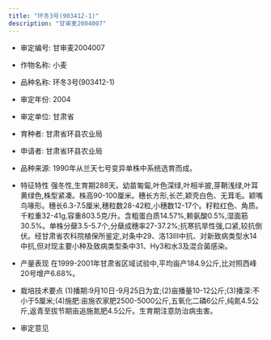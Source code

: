 ```yaml
---
title: "环冬3号(903412-1)"
description: "甘审麦2004007"
---
```

* 审定编号:  甘审麦2004007

*  作物名称:  小麦

*  品种名称:  环冬3号(903412-1)

*  审定年份:  2004

*  审定单位:  甘肃省

* 育种者:  甘肃省环县农业局

*  申请者:  甘肃省环县农业局

*  品种来源:  1990年从兰天七号变异单株中系统选育而成。

*  特征特性
强冬性,生育期288天。幼苗匍匐,叶色深绿,叶相半披,芽鞘浅绿,叶耳黄绿色,株型紧凑。株高90-100厘米。穗长方形,长芒,颖壳白色、无茸毛。颖嘴鸟喙形。穗长6.3-7.5厘米,穗粒数28-42粒,小穗数12-17个。籽粒红色、角质。千粒重32-41g,容重803.5克/升。含粗蛋白质14.57%,赖氨酸0.5%,湿面筋30.5%。单株分蘖3.5-5.7个,分蘖成穗率27-37.2%;抗寒抗旱性强,口紧,较抗倒伏。经甘肃省农科院植保所鉴定,对条中29、洛13Ⅲ中抗、对新致病类型水14中抗,但对现主要小种及致病类型条中31、Hy3和水3及混合菌感染。

*  产量表现
在1999-2001年甘肃省区域试验中,平均亩产184.9公斤,比对照西峰20号增产6.68%。

*  栽培技术要点
(1)播期:9月10日-9月25日为宜;(2)亩播量10-12公斤;(3)播深:不小于5厘米;(4)施肥:亩施农家肥2500-5000公斤,五氧化二磷6公斤,纯氮4.5公斤,返青至拔节期亩追施氮肥4.5公斤。生育期注意防治病虫害。

*  审定意见

